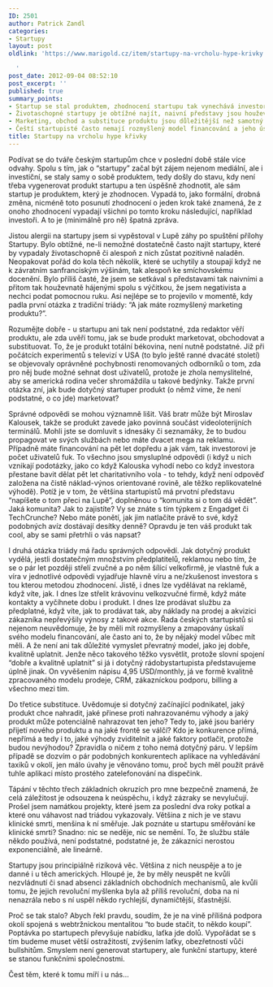 ```yaml
---
ID: 2501
author: Patrick Zandl
categories:
- Startupy
layout: post
oldlink: 'https://www.marigold.cz/item/startupy-na-vrcholu-hype-krivky

  '
post_date: 2012-09-04 08:52:10
post_excerpt: ''
published: true
summary_points:
- Startup se stal produktem, zhodnocení startupu tak vynechává investory.
- Životaschopné startupy je obtížné najít, naivní představy jsou houževnatě hájeny.
- Marketing, obchod a substituce produktu jsou důležitější než samotný produkt.
- Čeští startupisté často nemají rozmyšlený model financování a jeho úskalí.
title: Startupy na vrcholu hype křivky
---
```


Podívat se do tváře českým startupům chce v poslední době stále více odvahy. Spolu s tím, jak o “startupy” začal být zájem nejenom mediální, ale i investiční, se staly samy o sobě produktem, tedy došly do stavu, kdy není třeba vygenerovat produkt startupu a ten úspěšně zhodnotit, ale sám startup je produktem, který je zhodnocen. Vypadá to, jako formální, drobná změna, nicméně toto posunutí zhodnocení o jeden krok také znamená, že z onoho zhodnocení vypadají všichni po tomto kroku následující, například investoři. A to je (minimálně pro ně) špatná zpráva. 

Jistou alergii na startupy jsem si vypěstoval v Lupě záhy po spuštění přílohy Startupy. Bylo obtížné, ne-li nemožné dostatečně často najít startupy, které by vypadaly životaschopně či alespoň z nich zůstat pozitivně naladěn. Neopakovat pořád do kola těch několik, které se uchytily a stoupají když ne k závratním sanfranciským výšinám, tak alespoň ke smíchovskému docenění. Bylo příliš časté, že jsem se setkával s představami tak naivními a přitom tak houževnatě hájenými spolu s výčitkou, že jsem negativista a nechci podat pomocnou ruku. Asi nejlépe se to projevilo v momentě, kdy padla první otázka z tradiční triády: “A jak máte rozmyšlený marketing produktu?”. 

Rozumějte dobře - u startupu ani tak není podstatné, zda redaktor věří produktu, ale zda uvěří tomu, jak se bude produkt marketovat, obchodovat a substituovat. To, že je produkt totální békovina, není nutně podstatné. Již při počátcích experimentů s televizí v USA (to bylo ještě ranné dvacáté století) se objevovaly oprávněné pochybnosti renomovaných odborníků o tom, zda pro něj bude možné sehnat dost uživatelů, protože je zhola nemyslitelné, aby se americká rodina večer shromáždila u takové bedýnky. Takže první otázka zní, jak bude dotyčný startuper produkt (o němž víme, že není podstatné, o co jde) marketovat? 

Správné odpovědi se mohou významně lišit. Váš bratr může být Miroslav Kalousek, takže se produkt zavede jako povinná součást videoloterijních terminálů. Mohli jste se domluvit s idnesáky či seznamáky, že to budou propagovat ve svých službách nebo máte dvacet mega na reklamu. Případně máte financování na pět let dopředu a jak vám, tak investorovi je počet uživatelů fuk. To všechno jsou smysluplné odpovědi (i když u nich vznikají podotázky, jako co když Kalouska vyhodí nebo co když investora přestane bavit dělat pět let charitativního vola - to tehdy, když není odpověď založena na čistě náklad-výnos orientované rovině, ale těžko replikovatelné výhodě). 
Potíž je v tom, že většina startupistů má prvotní představu “napíšete o tom přeci na Lupě”, doplněnou o “komunita si o tom dá vědět”. Jaká komunita? Jak to zajistíte? Vy se znáte s tím týpkem z Engadget či TechCrunche? Nebo máte ponětí, jak jim natlačíte právě to své, když podobných avíz dostávají desítky denně? Opravdu je ten váš produkt tak cool, aby se sami přetrhli o vás napsat? 

I druhá otázka triády má řadu správných odpovědí. Jak dotyčný produkt vydělá, jestli dostatečným množstvím předplatitelů, reklamou nebo tím, že se o pár let později střelí zvučné a po něm šílící velkofirmě, je vlastně fuk a víra v jednotlivé odpovědi vyjadřuje hlavně víru a ne/zkušenost investora s tou kterou metodou zhodnocení. Jistě, i dnes lze vydělávat na reklamě, když víte, jak. I dnes lze střelit krávovinu velkozvučné firmě, když máte kontakty a vyčíhnete dobu i produkt. I dnes lze prodávat službu za předplatné, když víte, jak to prodávat tak, aby náklady na prodej a akvizici zákazníka nepřevýšily výnosy z takové akce. Řada českých startupistů si nejenom neuvědomuje, že by měli mít rozmyšleny a zmapovány úskalí svého modelu financování, ale často ani to, že by nějaký model vůbec mít měli. A že není ani tak důležité vymyslet převratný model, jako jej dobře, kvalitně uplatnit. Jenže něco takového těžko vysvětlit, protože slovní spojení “dobře a kvalitně uplatnit” si já i dotyčný rádobystartupista představujeme úplně jinak. On vyvěšením nápisu 4,95 USD/monthly, já ve formě kvalitně zpracovaného modelu prodeje, CRM, zákazníckou podporu, billing a všechno mezi tím. 

Do třetice substituce. Uvědomuje si dotyčný začínající podnikatel, jaký produkt chce nahradit, jaké přinese proti nahrazovanému výhody a jaký produkt může potenciálně nahrazovat ten jeho? Tedy to, jaké jsou bariéry přijetí nového produktu a na jaké frontě se válčí? Kdo je konkurence přímá, nepřímá a tedy i to, jaké výhody zviditelnit a jaké faktory potlačit, protože budou nevýhodou? Zpravidla o ničem z toho nemá dotyčný páru.  V lepším případě se dozvím o pár podobných konkurentech aplikace na vyhledávání taxiků v okolí, jen málo úvahy je věnováno tomu, proč bych měl použít právě tuhle aplikaci místo prostého zatelefonování na dispečink. 

Tápání v těchto třech základních okruzích pro mne bezpečně znamená, že celá záležitost je odsouzena k neúspěchu, i když zázraky se nevylučují. Prošel jsem namátkou projekty, které jsem za poslední dva roky potkal a které onu váhavost nad triádou vykazovaly. Většina z nich je ve stavu klinické smrti, menšina  k ní směřuje. Jak poznáte u startupu směřování ke klinické smrti? Snadno: nic se neděje, nic se nemění. To, že službu stále někdo používá, není podstatné, podstatné je, že zákazníci nerostou exponenciálně, ale lineárně. 

Startupy jsou principiálně riziková věc. Většina z nich neuspěje a to je danné i u těch amerických. Hloupé je, že by měly neuspět ne kvůli nezvládnutí či snad absenci základních obchodních mechanismů, ale kvůli tomu, že jejich revoluční myšlenka byla až příliš revoluční, doba na ni nenazrála nebo s ní uspěl někdo rychlejší, dynamičtější, šťastnější. 

Proč se tak stalo? Abych řekl pravdu, soudím, že je na vině přílišná podpora okolí spojená s webtržnickou mentalitou “to bude stačit, to někdo koupí”. Poptávka po startupech převyšuje nabídku, laťka jde dolů. Vypořádat se s tím budeme muset větší ostražitostí, zvýšením laťky, obezřetností vůči bullshitům. Smyslem není generovat startupery, ale funkční startupy, které se stanou funkčními společnostmi.

Čest těm, které k tomu míří i u nás...